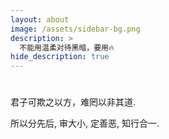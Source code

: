 ```yaml
---
layout: about
image: /assets/sidebar-bg.png
description: >
  不能用温柔对待黑暗，要用🔥
hide_description: true
---
```


#

君子可欺之以方，难罔以非其道.

所以分先后, 审大小, 定善恶, 知行合一.

#
<!--author-->
